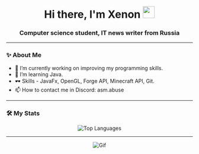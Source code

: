 <h1 align="center">Hi there, I'm Xenon
<img src="https://github.com/blackcater/blackcater/raw/main/images/Hi.gif" height="32"/></h1>
<h3 align="center">Computer science student, IT news writer from Russia</h3>

---

### ✨ About Me

- 🔭 I’m currently working on improving my programming skills.
- 🌱 I’m learning Java.
- 🕶 Skills - JavaFx, OpenGL, Forge API, Minecraft API, Git.
- 📫 How to contact me in Discord: asm.abuse

---

### 🛠 My Stats

<div align="center">
    <img src="https://github-readme-stats.vercel.app/api/top-langs/?username=XenonAsmov&layout=compact&theme=dark&langs_count=8" alt="Top Languages" />
</div>

---

<div align="center">
    <img src="https://cdn.discordapp.com/attachments/1323064014292516894/1325245445919866982/pixel.gif?ex=677b1680&is=6779c500&hm=83e273b72e7196e66c9acb6dc71e1a9b23eb861e42b78b48322d4060be88814b&" alt="Gif" />
</div>
